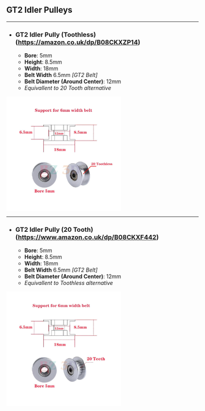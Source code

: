 ## GT2 Idler Pulleys

***
   - ### GT2 Idler Pully (Toothless) (https://amazon.co.uk/dp/B08CKXZP14)
     - **Bore**: 5mm
     - **Height**: 8.5mm
     - **Width**: 18mm
     - **Belt Width** 6.5mm *[GT2 Belt]*
     - **Belt Diameter (Around Center)**: 12mm
     - *Equivallent to 20 Tooth alternative*
<div style="display: flex; gap: 10px;">
<img src="https://github.com/Arran-0/mechanical-engineering-cheat-sheet/blob/main/GT2/Idler%20Pulley/Images/GT2_Idler_Pully-No-Tooth.jpg" alt="" width="300" height="300">
</div>

***
   - ### GT2 Idler Pully (20 Tooth) (https://www.amazon.co.uk/dp/B08CKXF442) 
     - **Bore**: 5mm
     - **Height**: 8.5mm
     - **Width**: 18mm
     - **Belt Width** 6.5mm *[GT2 Belt]*
     - **Belt Diameter (Around Center)**: 12mm
     - *Equivallent to Toothless alternative*
<div style="display: flex; gap: 10px;">
<img src="https://github.com/Arran-0/mechanical-engineering-cheat-sheet/blob/main/GT2/Idler%20Pulley/Images/GT2_Idler_Pully-20-Tooth.jpg" alt="" width="300" height="300">
</div>
